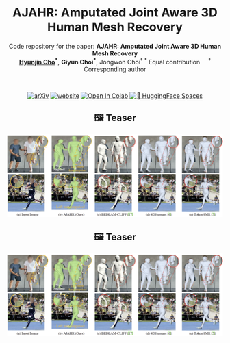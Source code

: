 <div align="center">

# AJAHR: Amputated Joint Aware 3D Human Mesh Recovery

Code repository for the paper: **AJAHR: Amputated Joint Aware 3D Human Mesh Recovery**  
**[Hyunjin Cho](https://chojinie.github.io/categories/)<sup>\*</sup>**, **Giyun Choi<sup>\*</sup>**, Jongwon Choi<sup>†</sup>
<sup>\*</sup> Equal contribution &nbsp;&nbsp;&nbsp; <sup>†</sup> Corresponding author  

<br/>

[![arXiv](https://img.shields.io/badge/arXiv-2305.20091-brightgreen.svg)](https://arxiv.org/abs/2305.20091)
[![website](https://img.shields.io/badge/website-up-blue.svg)](https://chojinie.github.io/project_AJAHR/)
[![Open In Colab](https://colab.research.google.com/assets/colab-badge.svg)](https://colab.research.google.com/github/chojinie/chojinie.github.io/blob/main/demo.ipynb)
[![🤗 HuggingFace Spaces](https://img.shields.io/badge/🤗_HuggingFace-Spaces-blue)](https://huggingface.co/spaces/your-space-name)

## 🖼️ Teaser

![Teaser](./fig/fig1.png)

## 🖼️ Teaser

![Teaser](./fig/fig1.png)